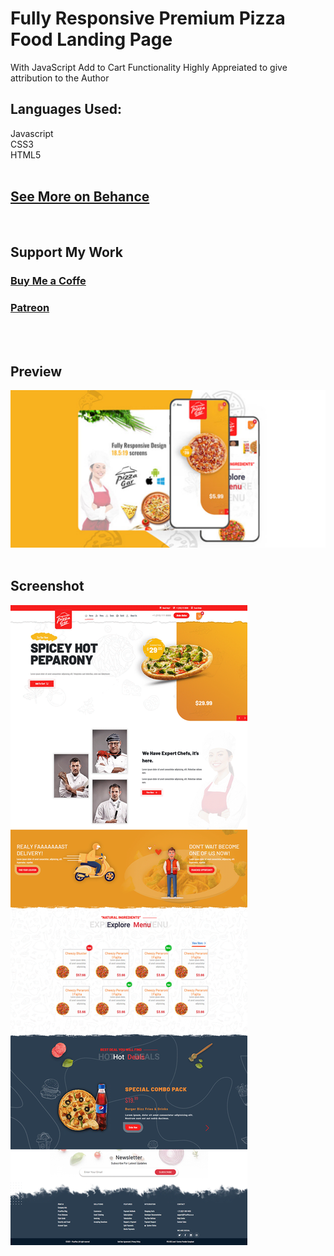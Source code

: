 # Fully Responsive Premium Pizza Food Landing Page
With JavaScript Add to Cart Functionality
Highly Appreiated to give attribution to the Author
 
 
## Languages Used:
 Javascript</br>
 CSS3</br>
 HTML5</br>
</br>
## <a target="_blank" href="https://www.behance.net/danishlaeeq">See More on Behance</a>
</br>
<div class="bottom-text">
   <h2>Support My Work</h2>
   <h3><a target="_blank" href="https://www.buymeacoffee.com/danishlaeeq">Buy Me a Coffe</a></h3>
   <h3><a target="_blank" href="https://www.patreon.com/danishlaeeq">Patreon</a></h3>
</div>
</br>
</br>
<h2>Preview</h2>
<img src="preview.png">
</br>
</br>
<h2>Screenshot</h2>
<img src="screenshot.png">
</br>
</br>
